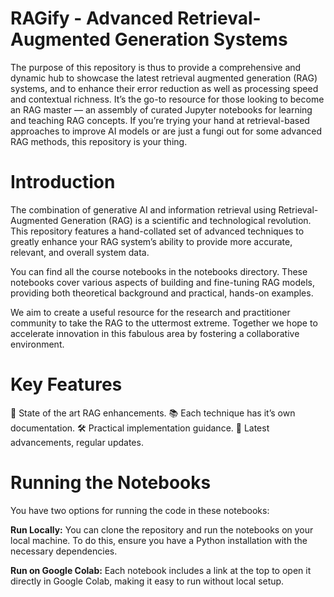 # RAGify - Advanced Retrieval-Augmented Generation Systems

The purpose of this repository is thus to provide a comprehensive and dynamic hub to showcase the latest retrieval augmented generation (RAG) systems, and to enhance their error reduction as well as processing speed and contextual richness. It’s the go-to resource for those looking to become an RAG master — an assembly of curated Jupyter notebooks for learning and teaching RAG concepts. If you’re trying your hand at retrieval-based approaches to improve AI models or are just a fungi out for some advanced RAG methods, this repository is your thing.

# Introduction 
The combination of generative AI and information retrieval using Retrieval-Augmented Generation (RAG) is a scientific and technological revolution. This repository features a hand-collated set of advanced techniques to greatly enhance your RAG system’s ability to provide more accurate, relevant, and overall system data.

You can find all the course notebooks in the notebooks directory. These notebooks cover various aspects of building and fine-tuning RAG models, providing both theoretical background and practical, hands-on examples.

We aim to create a useful resource for the research and practitioner community to take the RAG to the uttermost extreme. Together we hope to accelerate innovation in this fabulous area by fostering a collaborative environment.

# Key Features
🧠 State of the art RAG enhancements.
📚 Each technique has it’s own documentation.
🛠️ Practical implementation guidance.
🌟 Latest advancements, regular updates.

# Running the Notebooks
You have two options for running the code in these notebooks:

<b>Run Locally:</b> You can clone the repository and run the notebooks on your local machine. To do this, ensure you have a Python installation with the necessary dependencies.

<b>Run on Google Colab:</b> Each notebook includes a link at the top to open it directly in Google Colab, making it easy to run without local setup.
